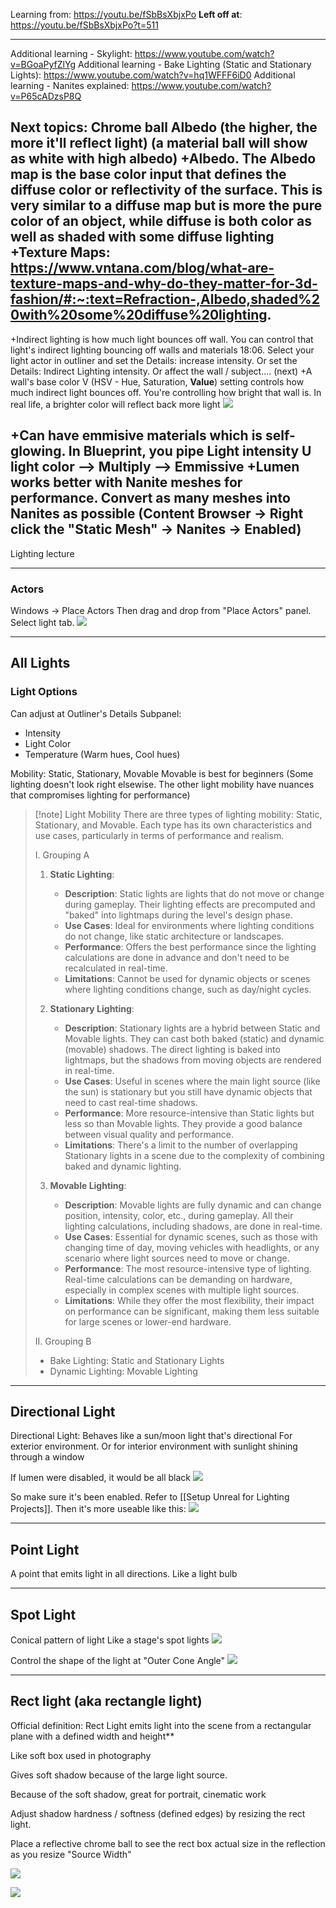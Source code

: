 
Learning from: https://youtu.be/fSbBsXbjxPo
**Left off at**: https://youtu.be/fSbBsXbjxPo?t=511

---

Additional learning - Skylight: https://www.youtube.com/watch?v=BGoaPyfZlYg
Additional learning - Bake Lighting (Static and Stationary Lights): https://www.youtube.com/watch?v=hq1WFFF6iD0
Additional learning - Nanites explained: https://www.youtube.com/watch?v=P65cADzsP8Q

Next topics:
Chrome ball
Albedo (the higher, the more it'll reflect light) (a material ball will show as white with high albedo)
+Albedo. The Albedo map is **the base color input that defines the diffuse color or reflectivity of the surface**. This is very similar to a diffuse map but is more the pure color of an object, while diffuse is both color as well as shaded with some diffuse lighting
+Texture Maps: https://www.vntana.com/blog/what-are-texture-maps-and-why-do-they-matter-for-3d-fashion/#:~:text=Refraction-,Albedo,shaded%20with%20some%20diffuse%20lighting.
-
+Indirect lighting is how much light bounces off wall. You can control that light's indirect lighting bouncing off walls and materials 18:06. Select your light actor in outliner and set the Details: increase intensity. Or set the Details: Indirect Lighting intensity. Or affect the wall / subject.... (next)
+A wall's base color V (HSV - Hue, Saturation, **Value**) setting controls how much indirect light bounces off. You're controlling how bright that wall is. In real life, a brighter color will reflect back more light
![](https://i.imgur.com/XdKBYou.png)

+Can have emmisive materials which is self-glowing. In Blueprint, you pipe Light intensity U light color --> Multiply --> Emmissive
+Lumen works better with Nanite meshes for performance. Convert as many meshes into Nanites as possible (Content Browser -> Right click the "Static Mesh" -> Nanites -> Enabled)
-
Lighting lecture

----

### Actors

Windows -> Place Actors
Then drag and drop from "Place Actors" panel. Select light tab.
![](https://i.imgur.com/w0QFiLD.png)




----


## All Lights

### Light Options

Can adjust at Outliner's Details Subpanel:
- Intensity
- Light Color
- Temperature (Warm hues, Cool hues)

Mobility: Static, Stationary, Movable
Movable is best for beginners (Some lighting doesn't look right elsewise. The other light mobility have nuances that compromises lighting for performance)

> [!note] Light Mobility
> There are three types of lighting mobility: Static, Stationary, and Movable. Each type has its own characteristics and use cases, particularly in terms of performance and realism.
>
>
> I. Grouping A
> 1. **Static Lighting**:
>     
>     - **Description**: Static lights are lights that do not move or change during gameplay. Their lighting effects are precomputed and "baked" into lightmaps during the level's design phase.
>     - **Use Cases**: Ideal for environments where lighting conditions do not change, like static architecture or landscapes.
>     - **Performance**: Offers the best performance since the lighting calculations are done in advance and don't need to be recalculated in real-time.
>     - **Limitations**: Cannot be used for dynamic objects or scenes where lighting conditions change, such as day/night cycles.
> 2. **Stationary Lighting**:
>     
>     - **Description**: Stationary lights are a hybrid between Static and Movable lights. They can cast both baked (static) and dynamic (movable) shadows. The direct lighting is baked into lightmaps, but the shadows from moving objects are rendered in real-time.
>     - **Use Cases**: Useful in scenes where the main light source (like the sun) is stationary but you still have dynamic objects that need to cast real-time shadows.
>     - **Performance**: More resource-intensive than Static lights but less so than Movable lights. They provide a good balance between visual quality and performance.
>     - **Limitations**: There's a limit to the number of overlapping Stationary lights in a scene due to the complexity of combining baked and dynamic lighting.
> 3. **Movable Lighting**:
>     
>     - **Description**: Movable lights are fully dynamic and can change position, intensity, color, etc., during gameplay. All their lighting calculations, including shadows, are done in real-time.
>     - **Use Cases**: Essential for dynamic scenes, such as those with changing time of day, moving vehicles with headlights, or any scenario where light sources need to move or change.
>     - **Performance**: The most resource-intensive type of lighting. Real-time calculations can be demanding on hardware, especially in complex scenes with multiple light sources.
>     - **Limitations**: While they offer the most flexibility, their impact on performance can be significant, making them less suitable for large scenes or lower-end hardware.
>
> II. Grouping B
> - Bake Lighting: Static and Stationary Lights
> - Dynamic Lighting: Movable Lighting
>


---


## Directional Light

Directional Light: Behaves like a sun/moon light that's directional
For exterior environment. Or for interior environment with sunlight shining through a window

If lumen were disabled, it would be all black
![](https://i.imgur.com/uiNFkEI.png)

So make sure it's been enabled. Refer to [[Setup Unreal for Lighting Projects]]. Then it's more useable like this:
![](https://i.imgur.com/f8awbtR.png)


---


## Point Light

A point that emits light in all directions.
Like a light bulb


---

## Spot Light

Conical pattern of light
Like a stage's spot lights
![](https://i.imgur.com/5cCS1vu.png)

Control the shape of the light at "Outer Cone Angle"
![](https://i.imgur.com/pU2mBKx.png)

---

## Rect light (aka rectangle light)
Official definition: Rect Light emits light into the scene from a rectangular plane with a defined width and height**

Like soft box used in photography

Gives soft shadow because of the large light source.

Because of the soft shadow, great for portrait, cinematic work

Adjust shadow hardness / softness (defined edges) by resizing the rect light.

Place a reflective chrome ball to see the rect box actual size in the reflection as you resize "Source Width"

![](https://i.imgur.com/yzY9IRq.png)


![](https://i.imgur.com/6B7Coqz.png)

